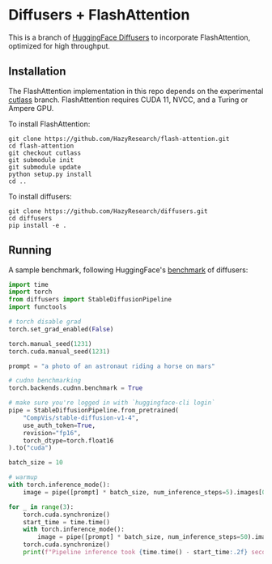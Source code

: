 # Diffusers + FlashAttention

This is a branch of [HuggingFace Diffusers](https://github.com/huggingface/diffusers) to incorporate FlashAttention, optimized for high throughput.

## Installation

The FlashAttention implementation in this repo depends on the experimental [cutlass](https://github.com/HazyResearch/flash-attention/tree/cutlass) branch.
FlashAttention requires CUDA 11, NVCC, and a Turing or Ampere GPU.

To install FlashAttention:
```
git clone https://github.com/HazyResearch/flash-attention.git
cd flash-attention
git checkout cutlass
git submodule init
git submodule update
python setup.py install
cd ..
```

To install diffusers:
```
git clone https://github.com/HazyResearch/diffusers.git
cd diffusers
pip install -e .
```

## Running

A sample benchmark, following HuggingFace's [benchmark](https://twitter.com/Nouamanetazi/status/1576959648912973826) of diffusers:
```Python
import time
import torch
from diffusers import StableDiffusionPipeline
import functools

# torch disable grad
torch.set_grad_enabled(False)

torch.manual_seed(1231)
torch.cuda.manual_seed(1231)

prompt = "a photo of an astronaut riding a horse on mars"

# cudnn benchmarking
torch.backends.cudnn.benchmark = True

# make sure you're logged in with `huggingface-cli login`
pipe = StableDiffusionPipeline.from_pretrained(
    "CompVis/stable-diffusion-v1-4", 
    use_auth_token=True,
    revision="fp16",
    torch_dtype=torch.float16
).to("cuda")

batch_size = 10

# warmup
with torch.inference_mode():
    image = pipe([prompt] * batch_size, num_inference_steps=5).images[0]

for _ in range(3):
    torch.cuda.synchronize()
    start_time = time.time()
    with torch.inference_mode():
        image = pipe([prompt] * batch_size, num_inference_steps=50).images[0]
    torch.cuda.synchronize()
    print(f"Pipeline inference took {time.time() - start_time:.2f} seconds")
```